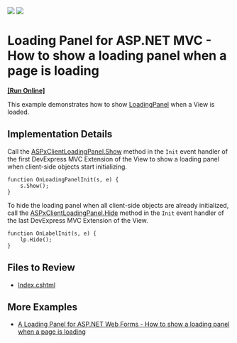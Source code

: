 <!-- default badges list -->
[![](https://img.shields.io/badge/Open_in_DevExpress_Support_Center-FF7200?style=flat-square&logo=DevExpress&logoColor=white)](https://supportcenter.devexpress.com/ticket/details/E4057)
[![](https://img.shields.io/badge/📖_How_to_use_DevExpress_Examples-e9f6fc?style=flat-square)](https://docs.devexpress.com/GeneralInformation/403183)
<!-- default badges end -->

# Loading Panel for ASP.NET MVC - How to show a loading panel when a page is loading
<!-- run online -->
**[[Run Online]](https://codecentral.devexpress.com/128552866/)**
<!-- run online end -->

This example demonstrates how to show [LoadingPanel](https://docs.devexpress.com/AspNetMvc/11423/components/docking-and-popups/loading-panel) when a View is loaded. 

## Implementation Details

Call the [ASPxClientLoadingPanel.Show](https://docs.devexpress.com/AspNet/js-ASPxClientLoadingPanel.Show) method in the `Init` event handler of the first DevExpress MVC Extension of the View to show a loading panel when client-side objects start initializing.

```jscript
function OnLoadingPanelInit(s, e) {
    s.Show();
}
```

To hide the loading panel when all client-side objects are already initialized, call the [ASPxClientLoadingPanel.Hide](https://docs.devexpress.com/AspNet/js-ASPxClientLoadingPanel.Hide) method in the `Init` event handler of the last DevExpress MVC Extension of the View.

```jscript
function OnLabelInit(s, e) {
    lp.Hide();
}
```

## Files to Review

* [Index.cshtml](./CS/Views/Home/Index.cshtml)

## More Examples

* [A Loading Panel for ASP.NET Web Forms - How to show a loading panel when a page is loading](https://github.com/DevExpress-Examples/asp-net-web-forms-loading-panel-display-control-on-page-load)
